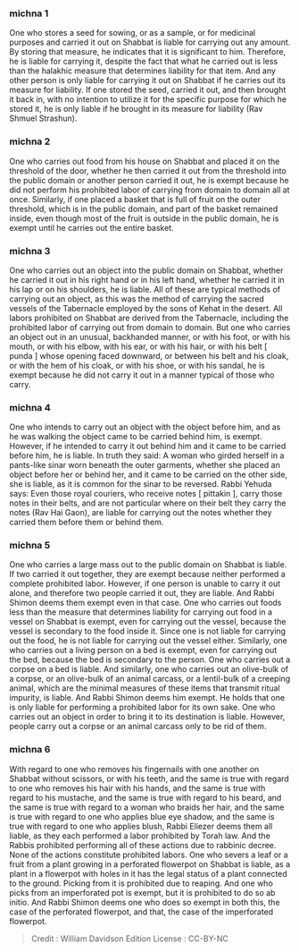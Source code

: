 
### michna 1
One who stores a seed for sowing, or as a sample, or for medicinal purposes and carried it out on Shabbat is liable for carrying out any amount. By storing that measure, he indicates that it is significant to him. Therefore, he is liable for carrying it, despite the fact that what he carried out is less than the halakhic measure that determines liability for that item. And any other person is only liable for carrying it out on Shabbat if he carries out its measure for liability. If one stored the seed, carried it out, and then brought it back in, with no intention to utilize it for the specific purpose for which he stored it, he is only liable if he brought in its measure for liability (Rav Shmuel Strashun).

### michna 2
One who carries out food from his house on Shabbat and placed it on the threshold of the door, whether he then carried it out from the threshold into the public domain or another person carried it out, he is exempt because he did not perform his prohibited labor of carrying from domain to domain all at once. Similarly, if one placed a basket that is full of fruit on the outer threshold, which is in the public domain, and part of the basket remained inside, even though most of the fruit is outside in the public domain, he is exempt until he carries out the entire basket.

### michna 3
One who carries out an object into the public domain on Shabbat, whether he carried it out in his right hand or in his left hand, whether he carried it in his lap or on his shoulders, he is liable. All of these are typical methods of carrying out an object, as this was the method of carrying the sacred vessels of the Tabernacle employed by the sons of Kehat in the desert. All labors prohibited on Shabbat are derived from the Tabernacle, including the prohibited labor of carrying out from domain to domain. But one who carries an object out in an unusual, backhanded manner, or with his foot, or with his mouth, or with his elbow, with his ear, or with his hair, or with his belt [ punda ] whose opening faced downward, or between his belt and his cloak, or with the hem of his cloak, or with his shoe, or with his sandal, he is exempt because he did not carry it out in a manner typical of those who carry.

### michna 4
One who intends to carry out an object with the object before him, and as he was walking the object came to be carried behind him, is exempt. However, if he intended to carry it out behind him and it came to be carried before him, he is liable. In truth they said: A woman who girded herself in a pants-like sinar worn beneath the outer garments, whether she placed an object before her or behind her, and it came to be carried on the other side, she is liable, as it is common for the sinar to be reversed. Rabbi Yehuda says: Even those royal couriers, who receive notes [ pittakin ], carry those notes in their belts, and are not particular where on their belt they carry the notes (Rav Hai Gaon), are liable for carrying out the notes whether they carried them before them or behind them.

### michna 5
One who carries a large mass out to the public domain on Shabbat is liable. If two carried it out together, they are exempt because neither performed a complete prohibited labor. However, if one person is unable to carry it out alone, and therefore two people carried it out, they are liable. And Rabbi Shimon deems them exempt even in that case. One who carries out foods less than the measure that determines liability for carrying out food in a vessel on Shabbat is exempt, even for carrying out the vessel, because the vessel is secondary to the food inside it. Since one is not liable for carrying out the food, he is not liable for carrying out the vessel either. Similarly, one who carries out a living person on a bed is exempt, even for carrying out the bed, because the bed is secondary to the person. One who carries out a corpse on a bed is liable. And similarly, one who carries out an olive-bulk of a corpse, or an olive-bulk of an animal carcass, or a lentil-bulk of a creeping animal, which are the minimal measures of these items that transmit ritual impurity, is liable. And Rabbi Shimon deems him exempt. He holds that one is only liable for performing a prohibited labor for its own sake. One who carries out an object in order to bring it to its destination is liable. However, people carry out a corpse or an animal carcass only to be rid of them.

### michna 6
With regard to one who removes his fingernails with one another on Shabbat without scissors, or with his teeth, and the same is true with regard to one who removes his hair with his hands, and the same is true with regard to his mustache, and the same is true with regard to his beard, and the same is true with regard to a woman who braids her hair, and the same is true with regard to one who applies blue eye shadow, and the same is true with regard to one who applies blush, Rabbi Eliezer deems them all liable, as they each performed a labor prohibited by Torah law. And the Rabbis prohibited performing all of these actions due to rabbinic decree. None of the actions constitute prohibited labors. One who severs a leaf or a fruit from a plant growing in a perforated flowerpot on Shabbat is liable, as a plant in a flowerpot with holes in it has the legal status of a plant connected to the ground. Picking from it is prohibited due to reaping. And one who picks from an imperforated pot is exempt, but it is prohibited to do so ab initio. And Rabbi Shimon deems one who does so exempt in both this, the case of the perforated flowerpot, and that, the case of the imperforated flowerpot.

>Credit : William Davidson Edition
>License :  CC-BY-NC